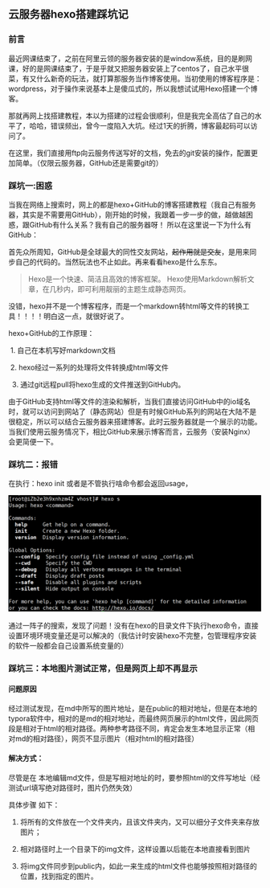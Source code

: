 ## 云服务器hexo搭建踩坑记

### 前言

最近网课结束了，之前在阿里云领的服务器安装的是window系统，目的是刷网课，好的是网课结束了，于是乎就又把服务器安装上了centos了，自己水平很菜，有又什么新奇的玩法，就打算那服务当作博客使用。当初使用的博客程序是：wordpress，对于操作来说基本上是傻瓜式的，所以我想试试用Hexo搭建一个博客。

那就再网上找搭建教程，本以为搭建的过程会很顺利，但是我完全高估了自己的水平了，哈哈，错误频出，曾今一度陷入大坑。经过1天的折腾，博客最起码可以访问了。

在这里，我们直接用ftp向云服务传送写好的文档，免去的git安装的操作，配置更加简单。（仅限云服务器，GitHub还是需要git的）

### 踩坑一:困惑

当我在网络上搜索时，网上的都是hexo+GitHub的博客搭建教程（我自己有服务器，其实是不需要用GitHub），刚开始的时候，我跟着一步一步的做，越做越困惑，跟GitHub有什么关系？我有自己的服务器呀！                                             所以在这里说一下为什么有GitHub：

首先众所周知，GitHub是全球最大的同性交友网站，~~起作用就是交友~~，是用来同步自己的代码的。当然玩法也不止如此。再来看看hexo是什么东东。

> Hexo是一个快速、简洁且高效的博客框架。 Hexo使用Markdown解析文章，在几秒内，即可利用靓丽的主题生成静态网页。 

没错，hexo并不是一个博客程序，而是一个markdown转html等文件的转换工具！！！！明白这一点，就很好说了。

hexo+GitHub的工作原理：

​		1. 自己在本机写好markdown文档

​		2. hexo经过一系列的处理将文件转换成html等文件

  3.   通过git远程pull将hexo生成的文件推送到GitHub内。

       

由于GitHub支持html等文件的渲染和解析，当我们直接访问GitHub中的io域名时，就可以访问到网站了（静态网站）但是有时候GitHub系列的网站在大陆不是很稳定，所以可以结合云服务器来搭建博客。此时云服务器就是一个展示的功能。当我们使用云服务情况下，相比GitHub来展示博客而言，云服务（安装Nginx）会更简便一下。

### 踩坑二：报错

在执行：hexo init 或者是不管执行啥命令都会返回usage，

![image-20200628174528421](../aimg/hexo%E6%90%AD%E5%BB%BA%E5%8D%9A%E5%AE%A2/image-20200628174528421.png)

通过一阵子的搜索，发现了问题！没有在hexo的目录文件下执行hexo命令，直接设置环境环境变量还是可以解决的（我估计时安装hexo不完整，包管理程序安装的软件一般都会自己设置系统变量的）

### 踩坑三：本地图片测试正常，但是网页上却不再显示

#### 问题原因

经过测试发现，在md中所写的图片地址，是在public的相对地址，但是在本地的typora软件中，相对的是md的相对地址，而最终网页展示的html文件，因此网页段是相对于html的相对路径。两种参考路径不同，肯定会发生本地显示正常（相对md的相对路径），网页不显示图片（相对html的相对路径）

#### 解决方式：

尽管是在 本地编辑md文件，但是写相对地址的时，要参照html的文件写地址（经测试url填写绝对路径时，图片仍然失效）

具体步骤 如下：

1. 将所有的文件放在一个文件夹内，且该文件夹内，又可以细分子文件夹来存放图片；

2. 相对路径时上一个目录下的img文件，这样设置以后能在本地直接看到图片
3. 将img文件同步到public内，如此一来生成的html文件也能够按照相对路径的位置，找到指定的图片。
